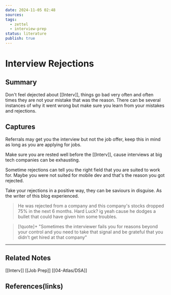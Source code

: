 ```yaml
---
date: 2024-11-05 02:48
sources: 
tags:
  - zettel
  - interview-prep
status: literature
publish: true
---
```

# Interview Rejections

## Summary
Don't feel dejected about [[Interv]], things go bad very often and often times they are not your mistake that was the reason. There can be several instances of why it went wrong but make sure you learn from your mistakes and rejections.

## Captures
Referrals may get you the interview but not the job offer, keep this in mind as long as you are applying for jobs. 

Make sure you are rested well before the [[Interv]], cause interviews at big tech companies can be exhausting. 

Sometime rejections can tell you the right field that you are suited to work for. Maybe you were not suited for mobile dev and that's the reason you got rejected. 

Take your rejections in a positive way, they can be saviours in disguise. As the writer of this blog experienced.
> He was rejected from a company and this company's stocks dropped 75% in the next 6 months. Hard Luck? ig yeah cause he dodges a bullet that could have given him some troubles.

> [!quote]+
> "Sometimes the interviewer fails you for reasons beyond your control and you need to take that signal and be grateful that you didn’t get hired at that company"

---
## Related Notes
[[Interv]]
[[Job Prep]]
[[04-Atlas/DSA]]

## References(links)
